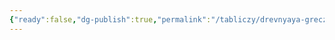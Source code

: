 ```yaml
---
{"ready":false,"dg-publish":true,"permalink":"/tabliczy/drevnyaya-grecziya/statuetki-bogini-so-zmeyami/","dgPassFrontmatter":true}
---
```



